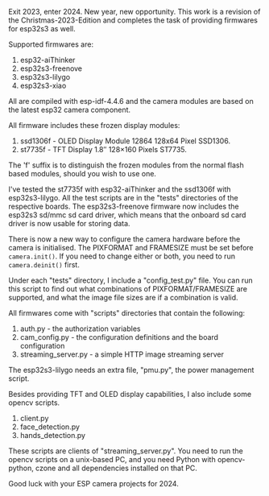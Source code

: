 
Exit 2023, enter 2024. New year, new opportunity. This work is a revision of the Christmas-2023-Edition and completes the task of providing firmwares for esp32s3 as well.

Supported firmwares are:
1. esp32-aiThinker
2. esp32s3-freenove
3. esp32s3-lilygo
4. esp32s3-xiao

All are compiled with esp-idf-4.4.6 and the camera modules are based on the latest esp32 camera component.

All firmware includes these frozen display modules:
1. ssd1306f - OLED Display Module 12864 128x64 Pixel SSD1306.
2. st7735f  - TFT Display 1.8″ 128×160 Pixels ST7735.

The 'f' suffix is to distinguish the frozen modules from the normal flash based modules, should you wish to use one.

I've tested the st7735f with esp32-aiThinker and the ssd1306f with esp32s3-lilygo. All the test scripts are in the "tests" directories of the respective boards. The esp32s3-freenove firmware now includes the esp32s3 sd/mmc sd card driver, which means that the onboard sd card driver is now usable for storing data.

There is now a new way to configure the camera hardware before the camera is initialised. The PIXFORMAT and FRAMESIZE must be set before ```camera.init()```. If you need to change either or both, you need to run ```camera.deinit()``` first.

Under each "tests" directory, I include a "config_test.py" file. You can run this script to find out what combinations of PIXFORMAT/FRAMESIZE are supported, and what the image file sizes are if a combination is valid.

All firmwares come with "scripts" directories that contain the following:
1. auth.py  - the authorization variables
2. cam_config.py - the configuration definitions and the board configuration 
3. streaming_server.py - a simple HTTP image streaming server

The esp32s3-lilygo needs an extra file, "pmu.py", the power management script.

Besides providing TFT and OLED display capabilities, I also include some opencv scripts.
1. client.py
2. face_detection.py
3. hands_detection.py

These scripts are clients of "streaming_server.py". You need to run the opencv scripts on a unix-based PC, and you need Python with opencv-python, czone and all dependencies installed on that PC.

Good luck with your ESP camera projects for 2024.

